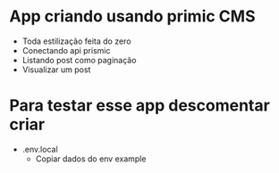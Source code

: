 # App criando usando primic CMS
- Toda estilização feita do zero
- Conectando api prismic
- Listando post como paginação
- Visualizar um post

# Para testar esse app descomentar criar
- .env.local
  - Copiar dados do env example
